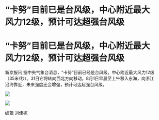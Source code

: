 # “卡努”目前已是台风级，中心附近最大风力12级，预计可达超强台风级

# “卡努”目前已是台风级，中心附近最大风力12级，预计可达超强台风级

新京报讯
据中央气象台消息，“卡努”目前已经是台风级，中心附近最大风力12级（35米/秒）。31日它将转向西北方向移动，8月1日早晨至上午移入东海，向浙江沿海靠近，未来强度还会增强，预计可达超强台风级。

![](https://inews.gtimg.com/om_bt/Ol8bNtgjcfqf1Zxdkamwp8_66ZstwswP6C31Bt1-1YELcAA/1000)

![](https://inews.gtimg.com/om_bt/OYAF0C_GxtB3niRFm3nrRi2LJbCQ9-M5Xd9zZNQRyDoQQAA/1000)

编辑 刘佳妮

